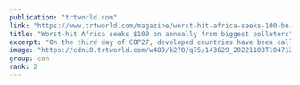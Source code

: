 ```yaml
---
publication: "trtworld.com"
link: "https://www.trtworld.com/magazine/worst-hit-africa-seeks-100-bn-annually-from-biggest-polluters-62351"
title: "Worst-hit Africa seeks $100 bn annually from biggest polluters"
excerpt: "On the third day of COP27, developed countries have been called upon once again to rise to the occasion and fulfil their pledge of financing $100 billion a year to the developing world to combat the c"
image: "https://cdni0.trtworld.com/w480/h270/q75/143629_20221108T104712Z_1367868053_RC2MHX9L9J71_RTRMADP_3_CLIMATEUN_1667904827693.JPG"
group: con
rank: 2
---
```

